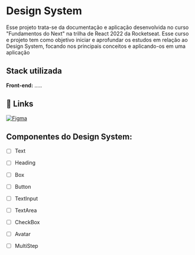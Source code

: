 
# Design System

Esse projeto trata-se da documentação e aplicação desenvolvida no curso "Fundamentos do Next" na trilha de React 2022 da Rocketseat. Esse curso e projeto tem como objetivo iniciar e aprofundar os estudos em relação ao Design System, focando nos principais conceitos e aplicando-os em uma aplicação


## Stack utilizada

**Front-end:** .....


## 🔗 Links
[![Figma](https://img.shields.io/badge/Projeto%20-no%20Figma-blue)](https://www.figma.com/community/file/1161274296921389678)

## Componentes do Design System:

- [ ]  Text
- [ ]  Heading
- [ ]  Box
- [ ]  Button
- [ ]  TextInput
- [ ]  TextArea
- [ ]  CheckBox
- [ ]  Avatar
- [ ]  MultiStep



